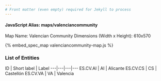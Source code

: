 ```yaml
---
# Front matter (even empty) required for Jekyll to process
---
```


#### JavaScript Alias: maps/valenciancommunity

Map Name: Valencian Community
Dimensions (Width x Height): 610x570



{% embed_spec_map valenciancommunity-map.js %}

### List of Entities

ID | Short label | Label
---|---|---|---
ES.CV.AI | AI | Alicante
ES.CV.CS | CS | Castellón
ES.CV.VA | VA | Valencia
